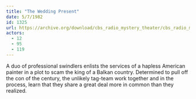 ```yaml
---
title: "The Wedding Present"
date: 5/7/1982
id: 1325
url: https://archive.org/download/cbs_radio_mystery_theater/cbs_radio_mystery_theater-1301-1350.zip/cbs_radio_mystery_theater-1301-1350%2Fcbsrmt_1325_the_wedding_present.mp3
actors:
  - 12
  - 95
  - 119
---
```

A duo of professional swindlers enlists the services of a hapless American painter in a plot to scam the king of a Balkan country. Determined to pull off the con of the century, the unlikely tag-team work together and in the process, learn that they share a great deal more in common than they realized.